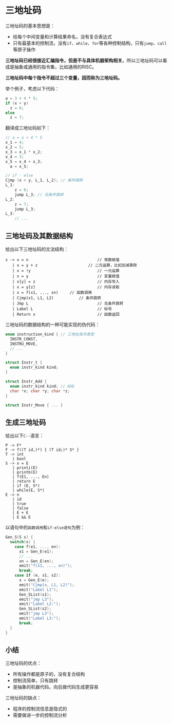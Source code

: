 # 三地址码

三地址码的基本思想是：

* 给每个中间变量和计算结果命名，没有复合表达式
* 只有最基本的控制流，没有`if`、`while`、`for`等各种控制结构，只有`jump`、`call`等原子操作

**三地址码已经很接近汇编指令，但是不与具体机器架构相关**。所以三地址码可以看成是抽象或通用的指令集，比如通用的RISC。

**三地址码中每个指令不超过三个变量，因而称为三地址码。**

举个例子，考虑以下代码：

```c
a = 3 + 4 * 5;
if (x < y)
  z = 6;
else
  z = 7;
```

翻译成三地址码如下：

```c
// a = a + 4 * 5
x_1 = 4;
x_2 = 5;
x_3 = x_1 * x_2;
x_4 = 3;
x_5 = x_4 + x_3;
  a = x_5;

// if - else
Cjmp (x < y, L_1, L_2); // 条件跳转
L_1:
	z = 6;
	jump L_3; // 无条件跳转
L_2:
	z = 7;
	jump L_3;
L_3:
	// ...
```

## 三地址码及其数据结构

给出以下三地址码的文法结构：

```
s -> x = n								// 常数赋值
   | x = y + z						// 二元运算，比如加减乘除
   | x = !y								// 一元运算
   | x = y								// 变量赋值
   | x[y] = z							// 内存写入
   | x = y[z]							// 内存读取
   | x = f(x1, ..., xn)		// 函数调用
   | Cjmp(x1, L1, L2)			// 条件跳转
   | Jmp L								// 无条件跳转
   | Label L							// 标号
   | Return x							// 函数返回
```

三地址码的数据结构的一种可能实现的伪代码：

```c
enum instruction_kind { // 三地址指令类型
  INSTR_CONST,
  INSTRU_MOVE,
  // ...
}

struct Instr_t {
  enum instr_kind kind;
}

struct Instr_Add {
  enum instr_kind kind; // ADD
  char *x; char *y; char *z;
}

struct Instr_Move { ... }
```

## 生成三地址码

给出以下`C--`语言：

```
P -> F*
F -> f((T id,)*) { (T id;)* S* }
T -> int
   | bool
S -> x = E
   | printi(E)
   | printb(E)
   | f(E1, ..., En)
   | return E
   | if (E, S*)
   | while(E, S*)
E -> n
   | id
   | true
   | false
   | E + E
   | E && E
```

以语句中的`函数调用`和`if-else语句`为例：

```c
Gen_S(S s) {
  switch(s) {
    case f(e1, ..., en):
      x1 = Gen_E(e1);
      // ...
      xn = Gen_E(en);
      emit("f(x1, ..., xn)");
      break;
    case if (e, s1, s2):
      x = Gen_E(e);
      emit("Cjmp(x, L1, L2)");
      emit("Label L1");
      Gen_SList(s1);
      emit("jmp L3");
      emit("Label L2:");
      Gen_SList(s2);
      emit("jmp L3");
      emit("Label L3:");
      break;
  }
}
```

## 小结

三地址码的优点：

* 所有操作都是原子的，没有复合结构
* 控制流简单，只有跳转
* 是抽象的机器代码，向后做代码生成更容易

三地址码的缺点：

* 程序的控制流信息是隐式的
* 需要做进一步的控制流分析